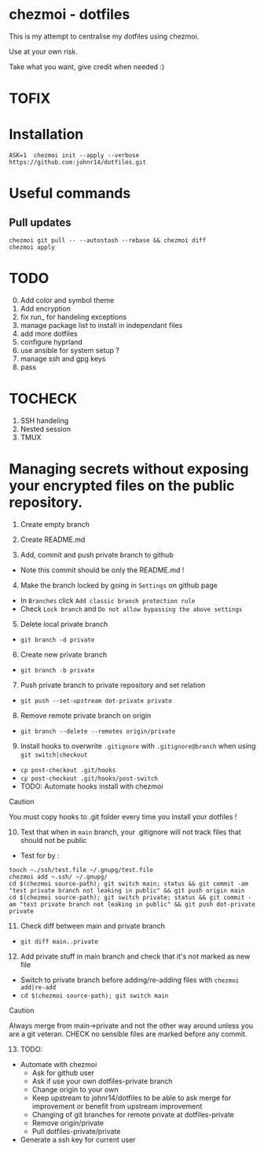 chezmoi - dotfiles
===========

This is my attempt to centralise my dotfiles using chezmoi.

Use at your own risk.

Take what you want, give credit when needed :)

# TOFIX


# Installation
`ASK=1 
chezmoi init --apply --verbose https://github.com:johnr14/dotfiles.git`


# Useful commands

## Pull updates
```
chezmoi git pull -- --autostash --rebase && chezmoi diff
chezmoi apply
```

# TODO

0. Add color and symbol theme
1. Add encryption
2. fix run_ for handeling exceptions
3. manage package list to install in independant files
4. add more dotfiles
5. configure hyprland
7. use ansible for system setup ?
8. manage ssh and gpg keys
9. pass


# TOCHECK

1. SSH handeling
2. Nested session
3. TMUX

# Managing secrets without exposing your encrypted files on the public repository.

1. Create empty branch

2. Create README.md

3. Add, commit and push private branch to github
  - Note this commit should be only the README.md !

4. Make the branch locked by going in `Settings` on github page
  - In `Branches` click `Add classic branch protection rule`
  - Check `Lock branch` and `Do not allow bypassing the above settings`

5. Delete local private branch
  - `git branch -d private`

6. Create new private branch
  - `git branch -b private`

7. Push private branch to private repository and set relation
  - `git push --set-upstream dot-private private`

8. Remove remote private branch on origin
  - `git branch --delete --remotes origin/private`

9. Install hooks to overwrite `.gitignore` with `.gitignore@branch` when using `git switch|checkout`
  - `cp post-checkout .git/hooks`
  - `cp post-checkout .git/hooks/post-switch`
  - TODO: Automate hooks install with chezmoi

> [!CAUTION]
> You must copy hooks to .git folder every time you install your dotfiles !

10. Test that when in `main` branch, your .gitignore will not track files that should not be public
  - Test for by : 
   ```
   touch ~./ssh/test.file ~/.gnupg/test.file
   chezmoi add ~.ssh/ ~/.gnupg/
   cd $(chezmoi source-path); git switch main; status && git commit -am "test private branch not leaking in public" && git push origin main 
   cd $(chezmoi source-path); git switch private; status && git commit -am "test private branch not leaking in public" && git push dot-private private 
   ```

11. Check diff between main and private branch
  - `git diff main..private`

12. Add private stuff in main branch and check that it's not marked as new file
  - Switch to private branch before adding/re-adding files with `chezmoi add|re-add`
   - `cd $(chezmoi source-path); git switch main`

> [!CAUTION]
> Always merge from main->private and not the other way around unless you are a git veteran. CHECK no sensible files are marked before any commit.

13. TODO:
  - Automate with chezmoi
    - Ask for github user
    - Ask if use your own dotfiles-private branch
    - Change origin to your own
    - Keep upstream to johnr14/dotfiles to be able to ask merge for improvement or benefit from upstream improvement
    - Changing of git branches for remote private at dotfiles-private
    - Remove origin/private
    - Pull dotfiles-private/private
  - Generate a ssh key for current user
